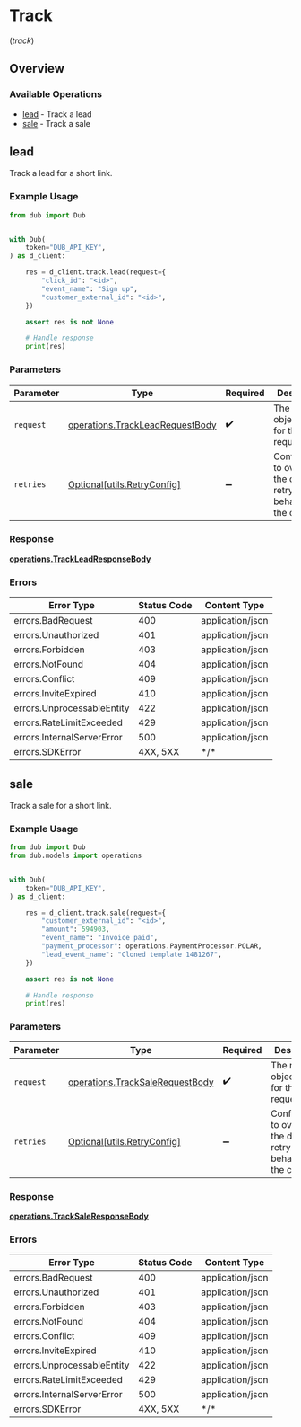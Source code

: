 # Track
(*track*)

## Overview

### Available Operations

* [lead](#lead) - Track a lead
* [sale](#sale) - Track a sale

## lead

Track a lead for a short link.

### Example Usage

<!-- UsageSnippet language="python" operationID="trackLead" method="post" path="/track/lead" -->
```python
from dub import Dub


with Dub(
    token="DUB_API_KEY",
) as d_client:

    res = d_client.track.lead(request={
        "click_id": "<id>",
        "event_name": "Sign up",
        "customer_external_id": "<id>",
    })

    assert res is not None

    # Handle response
    print(res)

```

### Parameters

| Parameter                                                                          | Type                                                                               | Required                                                                           | Description                                                                        |
| ---------------------------------------------------------------------------------- | ---------------------------------------------------------------------------------- | ---------------------------------------------------------------------------------- | ---------------------------------------------------------------------------------- |
| `request`                                                                          | [operations.TrackLeadRequestBody](../../models/operations/trackleadrequestbody.md) | :heavy_check_mark:                                                                 | The request object to use for the request.                                         |
| `retries`                                                                          | [Optional[utils.RetryConfig]](../../models/utils/retryconfig.md)                   | :heavy_minus_sign:                                                                 | Configuration to override the default retry behavior of the client.                |

### Response

**[operations.TrackLeadResponseBody](../../models/operations/trackleadresponsebody.md)**

### Errors

| Error Type                 | Status Code                | Content Type               |
| -------------------------- | -------------------------- | -------------------------- |
| errors.BadRequest          | 400                        | application/json           |
| errors.Unauthorized        | 401                        | application/json           |
| errors.Forbidden           | 403                        | application/json           |
| errors.NotFound            | 404                        | application/json           |
| errors.Conflict            | 409                        | application/json           |
| errors.InviteExpired       | 410                        | application/json           |
| errors.UnprocessableEntity | 422                        | application/json           |
| errors.RateLimitExceeded   | 429                        | application/json           |
| errors.InternalServerError | 500                        | application/json           |
| errors.SDKError            | 4XX, 5XX                   | \*/\*                      |

## sale

Track a sale for a short link.

### Example Usage

<!-- UsageSnippet language="python" operationID="trackSale" method="post" path="/track/sale" -->
```python
from dub import Dub
from dub.models import operations


with Dub(
    token="DUB_API_KEY",
) as d_client:

    res = d_client.track.sale(request={
        "customer_external_id": "<id>",
        "amount": 594903,
        "event_name": "Invoice paid",
        "payment_processor": operations.PaymentProcessor.POLAR,
        "lead_event_name": "Cloned template 1481267",
    })

    assert res is not None

    # Handle response
    print(res)

```

### Parameters

| Parameter                                                                          | Type                                                                               | Required                                                                           | Description                                                                        |
| ---------------------------------------------------------------------------------- | ---------------------------------------------------------------------------------- | ---------------------------------------------------------------------------------- | ---------------------------------------------------------------------------------- |
| `request`                                                                          | [operations.TrackSaleRequestBody](../../models/operations/tracksalerequestbody.md) | :heavy_check_mark:                                                                 | The request object to use for the request.                                         |
| `retries`                                                                          | [Optional[utils.RetryConfig]](../../models/utils/retryconfig.md)                   | :heavy_minus_sign:                                                                 | Configuration to override the default retry behavior of the client.                |

### Response

**[operations.TrackSaleResponseBody](../../models/operations/tracksaleresponsebody.md)**

### Errors

| Error Type                 | Status Code                | Content Type               |
| -------------------------- | -------------------------- | -------------------------- |
| errors.BadRequest          | 400                        | application/json           |
| errors.Unauthorized        | 401                        | application/json           |
| errors.Forbidden           | 403                        | application/json           |
| errors.NotFound            | 404                        | application/json           |
| errors.Conflict            | 409                        | application/json           |
| errors.InviteExpired       | 410                        | application/json           |
| errors.UnprocessableEntity | 422                        | application/json           |
| errors.RateLimitExceeded   | 429                        | application/json           |
| errors.InternalServerError | 500                        | application/json           |
| errors.SDKError            | 4XX, 5XX                   | \*/\*                      |